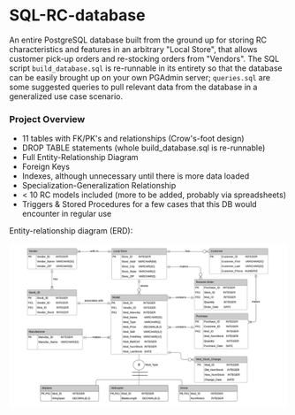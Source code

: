 # SQL-RC-database
 An entire PostgreSQL database built from the ground up for storing RC characteristics and features in an arbitrary
 "Local Store", that allows customer pick-up orders and re-stocking orders from "Vendors".  The SQL script 
 `build_database.sql` is re-runnable in its entirety so that the database can be easily brought up on 
 your own PGAdmin server; `queries.sql` are some suggested queries to pull relevant data from the database 
 in a generalized use case scenario.
 
### Project Overview
 - 11 tables with FK/PK's and relationships (Crow's-foot design)
 - DROP TABLE statements (whole build_database.sql is re-runnable)
 - Full Entity-Relationship Diagram
 - Foreign Keys
 - Indexes, although unnecessary until there is more data loaded
 - Specialization-Generalization Relationship
 - < 10 RC models included (more to be added, probably via spreadsheets)
 - Triggers & Stored Procedures for a few cases that this DB would encounter in regular use
 
 Entity-relationship diagram (ERD):
 
![ERD](./entity-relationship-diag/RC_database_ERD.png)
